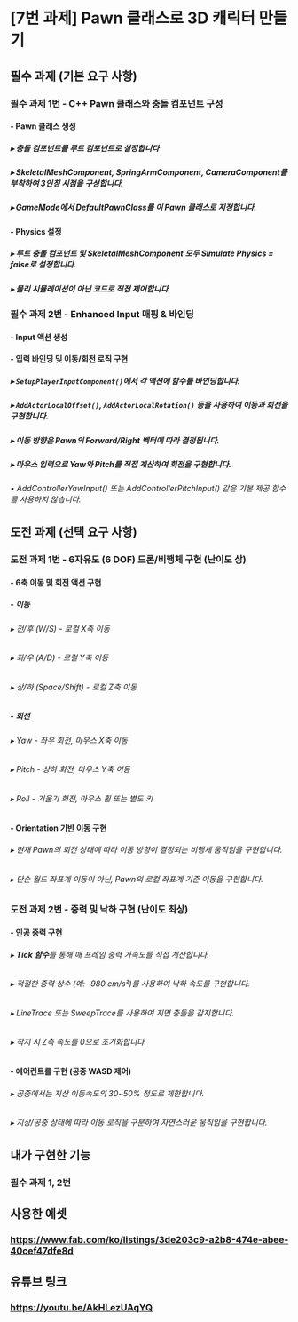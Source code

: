 # [7번 과제] Pawn 클래스로 3D 캐릭터 만들기

## 필수 과제 (기본 요구 사항)
### 필수 과제 1번 - C++ Pawn 클래스와 충돌 컴포넌트 구성
#### - Pawn 클래스 생성
##### ▸ 충돌 컴포넌트를 루트 컴포넌트로 설정합니다
##### ▸ SkeletalMeshComponent, SpringArmComponent, CameraComponent를 부착하여 3인칭 시점을 구성합니다.
##### ▸ GameMode에서 DefaultPawnClass를 이 Pawn 클래스로 지정합니다.

#### - Physics 설정
##### ▸ 루트 충돌 컴포넌트 및 SkeletalMeshComponent 모두 Simulate Physics = false로 설정합니다.
##### ▸ 물리 시뮬레이션이 아닌 코드로 직접 제어합니다.

### 필수 과제 2번 - Enhanced Input 매핑 & 바인딩
#### - Input 액션 생성

#### - 입력 바인딩 및 이동/회전 로직 구현
##### ▸ `SetupPlayerInputComponent()`에서 각 액션에 함수를 바인딩합니다.
##### ▸ `AddActorLocalOffset()`, `AddActorLocalRotation()` 등을 사용하여 이동과 회전을 구현합니다.
##### ▸ 이동 방향은 Pawn의 Forward/Right 벡터에 따라 결정됩니다.
##### ▸ 마우스 입력으로 Yaw와 Pitch를 직접 계산하여 회전을 구현합니다.
###### ▪ AddControllerYawInput() 또는 AddControllerPitchInput() 같은 기본 제공 함수를 사용하지 않습니다.

## 도전 과제 (선택 요구 사항)
### 도전 과제 1번 - 6자유도 (6 DOF) 드론/비행체 구현 (난이도 상)
#### - 6축 이동 및 회전 액션 구현
##### - **이동**
###### ▸ 전/후 (W/S) - 로컬 X축 이동
###### ▸ 좌/우 (A/D) - 로컬 Y축 이동
###### ▸ 상/하 (Space/Shift) - 로컬 Z축 이동
##### - **회전**
###### ▸ Yaw - 좌우 회전, 마우스 X축 이동
###### ▸ Pitch - 상하 회전, 마우스 Y축 이동
###### ▸ Roll - 기울기 회전, 마우스 휠 또는 별도 키
#### - Orientation 기반 이동 구현
###### ▸ 현재 Pawn의 회전 상태에 따라 이동 방향이 결정되는 비행체 움직임을 구현합니다.
###### ▸ 단순 월드 좌표계 이동이 아닌, Pawn의 로컬 좌표계 기준 이동을 구현합니다.

### 도전 과제 2번 - 중력 및 낙하 구현 (난이도 최상)
#### - 인공 중력 구현
###### ▸ **Tick 함수**를 통해 매 프레임 중력 가속도를 직접 계산합니다.
###### ▸ 적절한 중력 상수 (예: -980 cm/s²)를 사용하여 낙하 속도를 구현합니다.
###### ▸ LineTrace 또는 SweepTrace를 사용하여 지면 충돌을 감지합니다.
###### ▸ 착지 시 Z축 속도를 0으로 초기화합니다.
#### - 에어컨트롤 구현 (공중 WASD 제어)
###### ▸ 공중에서는 지상 이동속도의 30~50% 정도로 제한합니다.
###### ▸ 지상/공중 상태에 따라 이동 로직을 구분하여 자연스러운 움직임을 구현합니다.

## 내가 구현한 기능
### 필수 과제 1, 2번

## 사용한 에셋
### https://www.fab.com/ko/listings/3de203c9-a2b8-474e-abee-40cef47dfe8d

## 유튜브 링크
### https://youtu.be/AkHLezUAqYQ
